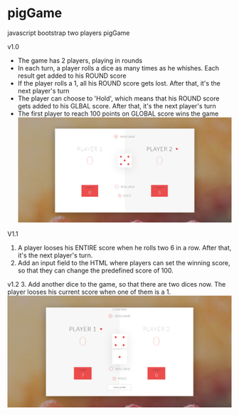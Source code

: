 # pigGame
javascript bootstrap two players pigGame

v1.0

- The game has 2 players, playing in rounds
- In each turn, a player rolls a dice as many times as he whishes. Each result get added to his ROUND score
- If the player rolls a 1, all his ROUND score gets lost. After that, it's the next player's turn
- The player can choose to 'Hold', which means that his ROUND score gets added to his GLBAL score. After that, it's the next player's turn
- The first player to reach 100 points on GLOBAL score wins the game
![](screenshots/pigGamev1.0.PNG)


V1.1
1. A player looses his ENTIRE score when he rolls two 6 in a row. After that, it's the next player's turn. 
2. Add an input field to the HTML where players can set the winning score, so that they can change the predefined score of 100. 

v1.2
3. Add another dice to the game, so that there are two dices now. The player looses his current score when one of them is a 1. 
![](screenshots/pigGamev1.2.PNG)
